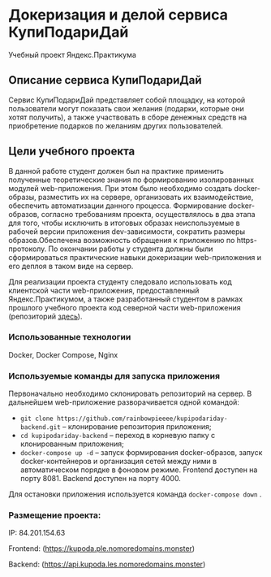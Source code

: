 # Докеризация и делой сервиса КупиПодариДай

Учебный проект Яндекс.Практикума

## Описание сервиса КупиПодариДай

Сервис КупиПодариДай представляет собой площадку, на которой пользователи могут показать свои желания (подарки, которые они хотят получить), а также участвовать в сборе денежных средств на приобретение подарков по желаниям других пользователей.

## Цели учебного проекта

В данной работе студент должен был на практике применить полученные теоретические знания по формированию изолированных модулей web-приложения. При этом было необходимо создать docker-образы, разместить их на сервере, организовать их взаимодействие, обеспечить автоматизации данного процесса. Формирование docker-образов, согласно требованиям проекта, осуществлялось в два этапа для того, чтобы исключить в итоговых образах неиспользуемые в рабочей версии приложения dev-зависимости, сократить размеры образов.Обеспечена возможность обращения к приложению по https-протоколу. По окончании работы у студента должны были сформироваться практические навыки докеризации web-приложения и его деплоя в таком виде на сервер.

Для реализации проекта студенту следовало использовать код клиентской части web-приложения, предоставленный Яндекс.Практикумом, а также разработанный студентом в рамках прошлого учебного проекта код северной части web-приложения (репозиторий [здесь](https://github.com/rainbowpieeee/kupipodariday-backend)).

### Использованные технологии

Docker, Docker Compose, Nginx

### Используемые команды для запуска приложения

Первоначально необходимо склонировать репозиторий на сервер. В дальнейшем web-приложение разворачивается одной командой:

- `git clone https://github.com/rainbowpieeee/kupipodariday-backend.git` – клонирование репозитория приложения;
- `cd kupipodariday-backend` – переход в корневую папку с клонированным приложения;
- `docker-compose up -d` – запуск формирования docker-образов, запуск docker-контейнеров и организация сетей между ними в автоматическом порядке в фоновом режиме. Frontend доступен на порту 8081. Backend доступен на порту 4000.

Для остановки приложения используется команда `docker-compose down` .

### Размещение проекта:

IP: 84.201.154.63

Frontend: (https://kupoda.ple.nomoredomains.monster)

Backend: (https://api.kupoda.les.nomoredomains.monster)